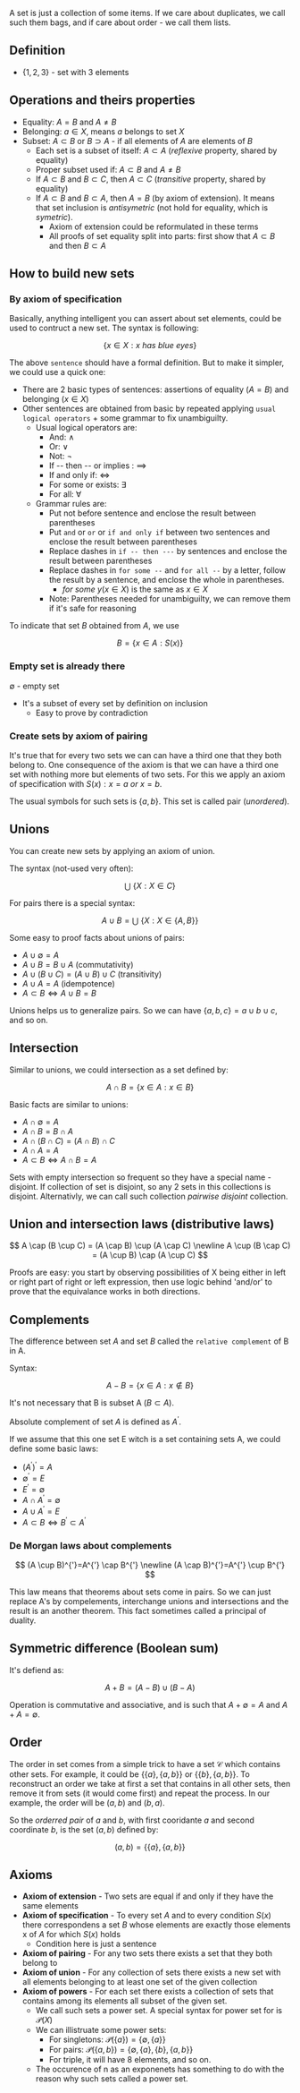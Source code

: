 A set is just a collection of some items. If we care about duplicates, we call such them bags, and if care about order - we call them lists.

## Definition 

* $\{1, 2, 3\}$ - set with 3 elements

## Operations and theirs properties
* Equality: $A = B$ and $A \neq B$
* Belonging:  $a \in X$, means $a$ belongs to set $X$
* Subset: $A \subset B$ or $B \supset A$ - if all elements of $A$ are elements of $B$
  * Each set is a subset of itself: $A \subset A$ (*reflexive* property, shared by equality)
  * Proper subset used if: $A \subset B$ and $A \neq B$
  * If $A \subset B$ and $B \subset C$, then $A \subset C$ (*transitive* property, shared by equality)
  * If $A \subset B$ and $B \subset A$, then $A = B$ (by axiom of extension). It means that set inclusion is *antisymetric* (not hold for equality, which is *symetric*). 
      * Axiom of extension could be reformulated in these terms
      * All proofs of set equality split into parts: first show that $A \subset B$ and then $B \subset A$

## How to build new sets     

### By axiom of specification

Basically, anything intelligent you can assert about set elements, could be used to contruct a new set. The syntax is following:

$$
\{x \in X: x\ has\ blue\ eyes\}
$$

The above `sentence` should have a formal definition. But to make it simpler, we could use a quick one:

* There are 2 basic types of sentences: assertions of equality ($A = B$) and belonging ($x \in X$)
* Other sentences are obtained from basic by repeated applying `usual logical operators` + some grammar to fix unambiguilty. 
    * Usual logical operators are:
      * And: $\land$
      * Or: $\lor$
      * Not: $\lnot$
      * If -- then -- or implies : $\implies$
      * If and only if: $\iff$
      * For some or exists: $\exists$
      * For all: $\forall$
    * Grammar rules are:
      * Put not before sentence and enclose the result between parentheses
      * Put `and` or `or` or `if and only if` between two sentences and enclose the result between parentheses
      * Replace dashes in `if -- then ---` by sentences and enclose the result between parentheses
      * Replace dashes in `for some --` and `for all --` by a letter, follow the result by a sentence, and enclose the whole in parentheses. 
          * $for\ some\ y (x \in X)$ is the same as $x \in X$
      * Note: Parentheses needed for unambiguilty, we can remove them if it's safe for reasoning

To indicate that set $B$ obtained from $A$, we use

$$
B = \{ x \in A: S(x) \}
$$   

### Empty set is already there

$\emptyset$ - empty set

* It's a subset of every set by definition on inclusion
    * Easy to prove by contradiction 

### Create sets by axiom of pairing

It's true that for every two sets we can can have a third one that they both belong to. One consequence of the axiom is that we can have a third one set with nothing more but elements of two sets. For this we apply an axiom of specification with $S(x): x = a\ or\ x = b$.

The usual symbols for such sets is $\{a, b\}$. This set is called pair (*unordered*).

## Unions

You can create new sets by applying an axiom of union. 

The syntax (not-used very often):

$$
\bigcup\ \{X: X \in C\}
$$

For pairs there is a special syntax:

$$
A \cup B = \bigcup \ \{X: X \in \{A, B\} \}
$$

Some easy to proof facts about unions of pairs:

* $A \cup \emptyset = A$
* $A \cup B = B \cup A$ (commutativity)
* $A \cup (B \cup C) = (A \cup B) \cup C$ (transitivity)
* $A \cup A = A$ (idempotence)
* $A \subset B \iff A \cup B = B$

Unions helps us to generalize pairs. So we can have $\{a, b ,c\} = {a} \cup {b} \cup {c}$, and so on.

## Intersection

Similar to unions, we could intersection as a set defined by:

$$
A \cap B = \{ x \in A: x \in B\}
$$

Basic facts are similar to unions:
* $A \cap \emptyset = A$
* $A \cap B = B \cap A$
* $A \cap (B \cap C) = (A \cap B) \cap C$
* $A \cap A = A$
* $A \subset B \iff A \cap B = A$

Sets with empty intersection so frequent so they have a special name - disjoint. If collection of set is disjoint, so any 2 sets in this collections is disjoint. Alternativly, we can call such collection *pairwise disjoint* collection.

## Union and intersection laws (distributive laws)

$$
A \cap (B \cup C) = (A \cap B) \cup (A \cap C)
\newline
A \cup (B \cap C) = (A \cup B) \cap (A \cup C)
$$

Proofs are easy: you start by observing possibilities of X being either in left or right part of right or left expression, then use logic behind 'and/or' to prove that the equivalance works in both directions.

## Complements

The difference between set $A$ and set $B$ called the `relative complement` of B in A.

Syntax:

$$
A - B = \{ x \in A: x \notin B\}
$$

It's not necessary that B is subset A ($B \subset A$). 

Absolute complement of set $A$ is defined as $A^{'}$. 

If we assume that this one set E witch is a set containing sets A, we could define some basic laws:

* $(A^{'})^{'}=A$
* $\emptyset^{'}=E$
* $E^{'}=\emptyset$
* $A \cap A^{'}=\emptyset$
* $A \cup A^{'}=E$
* $A \subset B \iff B^{'} \subset A^{'}$

### De Morgan laws about complements

$$
(A \cup B)^{'}=A^{'} \cap B^{'}
\newline
(A \cap B)^{'}=A^{'} \cup B^{'}
$$

This law means that theorems about sets come in pairs. So we can just replace A's by compelements, interchange unions and intersections and the result is an another theorem. This fact sometimes called a principal of duality. 

## Symmetric difference (Boolean sum)

It's defiend as:

$$
A + B = (A - B) \cup (B -A)
$$

Operation is commutative and associative, and is such that $A + \emptyset = A$ and $A + A = \emptyset$.

## Order

The order in set comes from a simple trick to have a set $\mathcal{C}$ which contains other sets. For example, it could be $\{\{a\}, \{a,b\}\}$ or $\{\{b\}, \{a,b\}\}$. To reconstruct an order we take at first a set that contains in all other sets, then remove it from sets (it would come first) and repeat the process. In our example, the order will be $(a, b)$ and $(b, a)$.

So the *orderred pair* of $a$ and $b$, with first cooridante $a$ and second coordinate $b$, is the set $(a, b)$ defined by:

$$
(a,b) = \{\{a\}, \{a,b\}\}
$$


## Axioms

* **Axiom of extension** - Two sets are equal if and only if they have the same elements
* **Axiom of specification** - To every set $A$ and to every condition $S(x)$ there correspondens a set $B$ whose elements are exactly those elements x of $A$ for which $S(x)$ holds
    * Condition here is just a sentence
* **Axiom of pairing** - For any two sets there exists a set that they both belong to
* **Axiom of union** - For any collection of sets there exists a new set with all elements belonging to at least one set of the given collection
* **Axiom of powers** - For each set there exists a collection of sets that contains among its elements all subset of the given set.
    * We call such sets a power set. A special syntax for power set for  is $\mathcal{P}(X)$
    * We can illistruate some power sets:
        * For singletons: $\mathcal{P}(\{a\})=\{ \emptyset, \{a\}\}$
        * For pairs: $\mathcal{P}(\{a, b\})=\{ \emptyset, \{a\}, \{b\}, \{a, b\}\}$
        * For triple, it will have 8 elements, and so on.
    * The occurence of n as an exponenets has something to do with the reason why such sets called a power set.